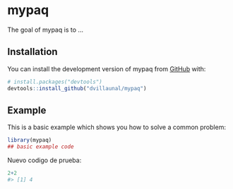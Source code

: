 
<!-- README.md is generated from README.Rmd. Please edit that file -->

# mypaq

<!-- badges: start -->
<!-- badges: end -->

The goal of mypaq is to …

## Installation

You can install the development version of mypaq from
[GitHub](https://github.com/) with:

``` r
# install.packages("devtools")
devtools::install_github("dvillaunal/mypaq")
```

## Example

This is a basic example which shows you how to solve a common problem:

``` r
library(mypaq)
## basic example code
```

Nuevo codigo de prueba:

``` r
2+2
#> [1] 4
```
